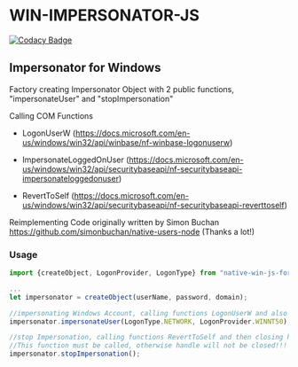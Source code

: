 # WIN-IMPERSONATOR-JS

[![Codacy Badge](https://api.codacy.com/project/badge/Grade/e14ad54a68b14e958d6f42e32fcad19b)](https://app.codacy.com/gh/UBitSandBox/WIN-IMPERSONATOR-JS?utm_source=github.com&utm_medium=referral&utm_content=UBitSandBox/WIN-IMPERSONATOR-JS&utm_campaign=Badge_Grade_Dashboard)

## Impersonator for Windows 

Factory creating Impersonator Object with 2 public functions, "impersonateUser" and "stopImpersonation"

Calling COM Functions 

- LogonUserW (https://docs.microsoft.com/en-us/windows/win32/api/winbase/nf-winbase-logonuserw)

- ImpersonateLoggedOnUser (https://docs.microsoft.com/en-us/windows/win32/api/securitybaseapi/nf-securitybaseapi-impersonateloggedonuser)

- RevertToSelf (https://docs.microsoft.com/en-us/windows/win32/api/securitybaseapi/nf-securitybaseapi-reverttoself)


Reimplementing Code originally written by Simon Buchan https://github.com/simonbuchan/native-users-node (Thanks a lot!)

### Usage

```javascript
import {createObject, LogonProvider, LogonType} from "native-win-js-for-fun";

...
let impersonator = createObject(userName, password, domain);

//impersonating Windows Account, calling functions LogonUserW and also ImpersonateLoggedOnUser
impersonator.impersonateUser(LogonType.NETWORK, LogonProvider.WINNT50);

//stop Impersonation, calling functions RevertToSelf and then closing handle
//This function must be called, otherwise handle will not be closed!!!
impersonator.stopImpersonation();

```

